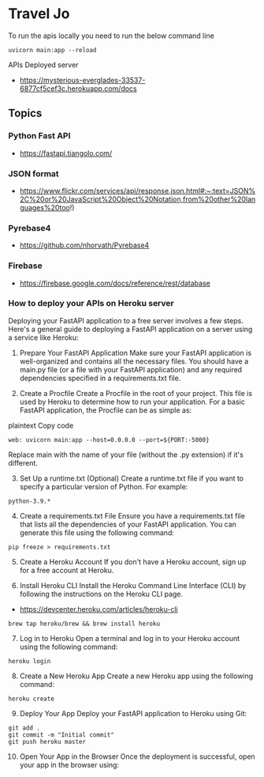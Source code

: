 # Travel Jo
To run the apis locally you need to run the below command line
```
uvicorn main:app --reload
```

APIs Deployed server 
* https://mysterious-everglades-33537-6877cf5cef3c.herokuapp.com/docs

## Topics

### Python Fast API 
* https://fastapi.tiangolo.com/

### JSON format

* https://www.flickr.com/services/api/response.json.html#:~:text=JSON%2C%20or%20JavaScript%20Object%20Notation,from%20other%20languages%20too!)

### Pyrebase4
* https://github.com/nhorvath/Pyrebase4

### Firebase 
* https://firebase.google.com/docs/reference/rest/database

### How to deploy your APIs on Heroku server

Deploying your FastAPI application to a free server involves a few steps. Here's a general guide to deploying a FastAPI application on a server using a service like Heroku:

1. Prepare Your FastAPI Application
Make sure your FastAPI application is well-organized and contains all the necessary files. You should have a main.py file (or a file with your FastAPI application) and any required dependencies specified in a requirements.txt file.

2. Create a Procfile
Create a Procfile in the root of your project. This file is used by Heroku to determine how to run your application. For a basic FastAPI application, the Procfile can be as simple as:

plaintext
Copy code
```
web: uvicorn main:app --host=0.0.0.0 --port=${PORT:-5000}
```

Replace main with the name of your file (without the .py extension) if it's different.

3. Set Up a runtime.txt (Optional)
Create a runtime.txt file if you want to specify a particular version of Python. For example:
```
python-3.9.*
```

4. Create a requirements.txt File
Ensure you have a requirements.txt file that lists all the dependencies of your FastAPI application. You can generate this file using the following command:
```
pip freeze > requirements.txt
```

5. Create a Heroku Account
If you don't have a Heroku account, sign up for a free account at Heroku.

6. Install Heroku CLI
Install the Heroku Command Line Interface (CLI) by following the instructions on the Heroku CLI page.

* https://devcenter.heroku.com/articles/heroku-cli

```
brew tap heroku/brew && brew install heroku
```

7. Log in to Heroku
Open a terminal and log in to your Heroku account using the following command:

```
heroku login
```

8. Create a New Heroku App
Create a new Heroku app using the following command:
```
heroku create
```

9. Deploy Your App
Deploy your FastAPI application to Heroku using Git:
```
git add .
git commit -m "Initial commit"
git push heroku master

```
10. Open Your App in the Browser
Once the deployment is successful, open your app in the browser using:
